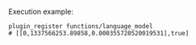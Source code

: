 Execution example:

```shell
plugin_register functions/language_model
# [[0,1337566253.89858,0.000355720520019531],true]
```
